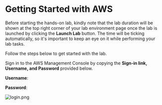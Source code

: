 # Getting Started with AWS 

Before starting the hands-on lab, kindly note that the lab duration will be shown at the top right corner of your lab environment page once the lab is launched by clicking the **Launch Lab** button. The time will be ticking automatically, so it's important to keep an eye on it while performing your lab tasks.



Follow the steps below to get started with the lab.

Sign in to the AWS Management Console by copying the **Sign-in link, Username, and Password** provided below.

**Username**: <inject key="azureaduseremail" cloudname="AWS" enableCopy="true" enableClickToPaste="false" />

**Password**: <inject key="azureaduserpassword" cloudname="AWS" enableCopy="true" enableClickToPaste="false" />

![login.png](https://docs-api.cloudlabs.ai/repos/raw.githubusercontent.com/dhananjaygr/Demo/main/50016TRYNiELT/images/login.png)


<question source="labguidepage001UT6wuTfv" />

<inline-video source="https://www.youtube.com/embed/r4YIdn2eTm4" width="auto" height="auto" />


<validation step="d99d6b32-4eba-4903-98d9-7d692ed1aff6" />

